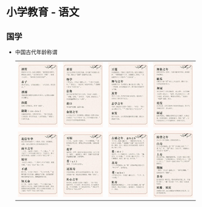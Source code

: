 # 小学教育 - 语文
## 国学
* 中国古代年龄称谓
  <table>
    <tr>
      <td><img src="./images/00001-1.jpg"></td>
      <td><img src="./images/00001-2.jpg"></td>
      <td><img src="./images/00001-3.jpg"></td>
      <td><img src="./images/00001-4.jpg"></td>
    </tr>
    <tr>
      <td><img src="./images/00001-5.jpg"></td>
      <td><img src="./images/00001-6.jpg"></td>
      <td><img src="./images/00001-7.jpg"></td>
      <td><img src="./images/00001-8.jpg"></td>
    </tr>
  </table>
